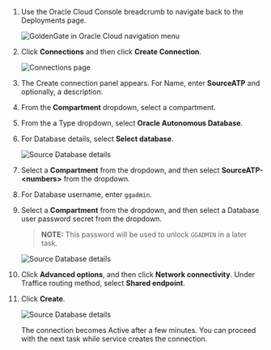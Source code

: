<!--
    {
        "name":"Create the source connection",
        "description":"Create the source connection"
    }
-->
1. Use the Oracle Cloud Console breadcrumb to navigate back to the Deployments page.

    ![GoldenGate in Oracle Cloud navigation menu](https://oracle-livelabs.github.io/goldengate/ggs-common/create/images/01-02-breadcrumb-deployment.png " ")

2.  Click **Connections** and then click **Create Connection**.

    ![Connections page](https://oracle-livelabs.github.io/goldengate/ggs-common/create/images/02-03-create-connection.png " ")

3.  The Create connection panel appears. For Name, enter **SourceATP** and optionally, a description.

4.  From the **Compartment** dropdown, select a compartment.

5.  From the a Type dropdown, select **Oracle Autonomous Database**.

6. For Database details, select **Select database**.

    ![Source Database details](https://oracle-livelabs.github.io/goldengate/ggs-common/create/images/02-06-create-connection-general-info.png)

7.  Select a **Compartment** from the dropdown, and then select **SourceATP-&lt;numbers&gt;** from the dropdown. 

8.  For Database username, enter `ggadmin`.

9.  Select a **Compartment** from the dropdown, and then select a Database user password secret from the dropdown.

    > **NOTE:** This password will be used to unlock `GGADMIN` in a later task.

    ![Source Database details](https://oracle-livelabs.github.io/goldengate/ggs-common/create/images/02-09-create-connection-gg-details.png)

10. Click **Advanced options**, and then click **Network connectivity**. Under Traffice routing method, select **Shared endpoint**.

11. Click **Create**.

    ![Source Database details](https://oracle-livelabs.github.io/goldengate/ggs-common/create/images/02-11-network-connect.png)

    The connection becomes Active after a few minutes. You can proceed with the next task while service creates the connection.